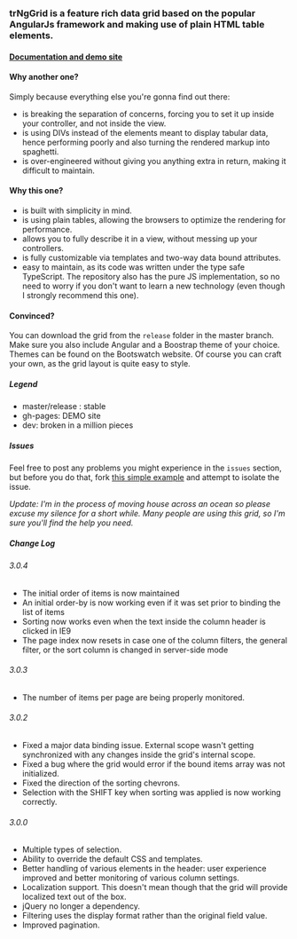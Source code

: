 ### trNgGrid is a feature rich data grid based on the popular AngularJs framework and making use of plain HTML table elements.

#### [Documentation and demo site](http://moonstorm.github.io/trNgGrid/release)

#### Why another one?

Simply because everything else you're gonna find out there:
- is breaking the separation of concerns, forcing you to set it up inside your controller, and not inside the view.
- is using DIVs instead of the elements meant to display tabular data, hence performing poorly and also turning the rendered markup into spaghetti.
- is over-engineered without giving you anything extra in return, making it difficult to maintain.

#### Why this one?
- is built with simplicity in mind.
- is using plain tables, allowing the browsers to optimize the rendering for performance.
- allows you to fully describe it in a view, without messing up your controllers.
- is fully customizable via templates and two-way data bound attributes.
- easy to maintain, as its code was written under the type safe TypeScript. The repository also has the pure JS implementation, so no need to worry if you don't want to learn a new technology (even though I strongly recommend this one).

#### Convinced?
You can download the grid from the `release` folder in the master branch. Make sure you also include Angular and a Boostrap theme of your choice. Themes can be found on the Bootswatch website. Of course you can craft your own, as the grid layout is quite easy to style.

##### Legend
- master/release : stable
- gh-pages: DEMO site
- dev: broken in a million pieces


##### Issues
 Feel free to post any problems you might experience in the `issues` section, but before you do that, fork [this simple example](http://jsfiddle.net/MoonStorm/pkuca2f8/) and attempt to isolate the issue.
 
*Update: I'm in the process of moving house across an ocean so please excuse my silence for a short while. Many people are using this grid, so I'm sure you'll find the help you need.*


##### Change Log

###### 3.0.4
- The initial order of items is now maintained
- An initial order-by is now working even if it was set prior to binding the list of items 
- Sorting now works even when the text inside the column header is clicked in IE9
- The page index now resets in case one of the column filters, the general filter, or the sort column is changed in server-side mode

###### 3.0.3
- The number of items per page are being properly monitored.

###### 3.0.2
- Fixed a major data binding issue. External scope wasn't getting synchronized with any changes inside the grid's internal scope.
- Fixed a bug where the grid would error if the bound items array was not initialized.
- Fixed the direction of the sorting chevrons.
- Selection with the SHIFT key when sorting was applied is now working correctly.

###### 3.0.0
- Multiple types of selection.
- Ability to override the default CSS and templates.
- Better handling of various elements in the header: user experience improved and better monitoring of various column settings.
- Localization support. This doesn't mean though that the grid will provide localized text out of the box.
- jQuery no longer a dependency.
- Filtering uses the display format rather than the original field value.
- Improved pagination.
